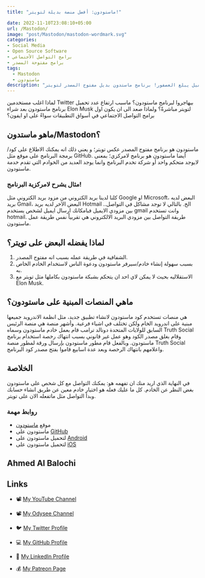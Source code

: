 ```yaml
---
title: "ماستودون: أفضل منصة بديلة لتويتر!"

date: 2022-11-10T23:08:10+05:00
url: /Mastodon/
image: "post/Mastodon/mastodon-wordmark.svg"
categories:
- Social Media
- Open Source Software
- برامج التواصل الأجتماعي
- برامج مفتوحة المصدر
tags:
  - Mastodon
  - ماستودون
description: "الفيل يبلع العصفور! برنامج ماستدون بديل مفتوح المصدر لتويتر"
---
```


لماذا اغلب مستخدمين Twitter بيهاجروا لبرنامج ماستودون؟ ماسبب ارتفاع عدد تحميل برنامج ماستودون بعد شراء Elon Musk لتويتر مباشرةً؟ ولماذا صعد الى ان يكون اول برامج التواصل الاجتماعي في أسواق التطبيقات سواءً على او ايفون؟
## ماهو ماستدون/Mastodon؟
ماستودون هو برنامج مفتوح المصدر عكس تويتر؛ و يعني ذلك انه يمكنك الاطلاع على كود/برمجة البرنامج على موقع مثل GitHub. أيضا ماستودون هو برنامج لامركزي؛ بمعنى لايوجد متحكم واحد أو شركة تخدم البرنامج وانما يوجد العديد من الخوادم التي تقدم خدمة ماستودون.

### مثال يشرح لامركزية البرنامج!
كلنا لدينا بريد الكتروني من مزود بريد الكتروني مثل Google او Microsoft، البعض لديه بريد Gmail، البعض الآخر لديه بريد Hotmail ..الخ. بالتالي لا توجد مشاكل في التواصل بين مزودي الايميل فبامكانك ارسال ايميل لشخص يستخدم gmail وانت تستخدم hotmail. طريقة التواصل بين مزودي البريد الالكتروني هي تقربياً نفس طريقة عمل ماستودون.
## لماذا يفضله البعض على تويتر؟
1. الشفافية في طريقة عمله بسبب انه مفتوح المصدر. 
2. بسبب سهولة إنشاء خادم/سيرفر ماستودون ودعوة الناس لاستخدام الخادم الخاص به. 
3. الاستقلاليه بحيث لا يمكن لاي احد ان يتحكم بشبكة ماستودون بكاملها مثل تويتر مع Elon Musk.
## ماهي المنصات المبنية على ماستودون؟
هي منصات تستخدم كود ماستودون لانشاء تطبيق جديد، مثل انظمة الاندرويد جميعها مبنية على اندرويد الخام ولكن تختلف في اشياء فرعية. وأشهر منصة هي منصة الرئيس السابق للولايات المتحدة دونالد ترامب قام بعمل خادم ماستودون وسماه Truth Social وقام بغلق مصدر الكود وهو عمل غير قانوني بسبب انتهاك رخصة استخدام برنامج ماستودون. وبالفعل قام مطور ماستودون بإرسال ورقة لمطور منصة Truth Social واعلامهم بانتهاك الرخصة وبعد عدة اسابيع قاموا بفتح مصدر كود البرنامج.
## الخلاصة
في النهاية الذي اريد منك ان تفهمه هو: يمكنك التواصل مع كل شخص على ماستودون بغض النظر عن الخادم. كل ما عليك فعله هو اختيار خادم معين عن طريق انشاء حسابك وبدأ التواصل مثل ماتفعله الان على تويتر. 
### روابط مهمة
- موقع [ماستودون](https://www.google.com/url?sa=t&rct=j&q=&esrc=s&source=web&cd=&cad=rja&uact=8&ved=2ahUKEwjZ8cPrq6T7AhUNHewKHUmIDKkQFnoECAoQAQ&url=https%3A%2F%2Fjoinmastodon.org%2F&usg=AOvVaw0Fg5cwffZ3JnJb6vVHjE3O)
- ماستودون على [GitHub](https://github.com/mastodon/mastodon)
- لتحميل ماستودون على [Android](https://play.google.com/store/apps/details?id=org.joinmastodon.android&hl=en&gl=US&pli=1)
- لتحميل ماستودون على [iOS](https://apps.apple.com/us/app/mastodon-for-iphone-and-ipad/id1571998974)
## Ahmed Al Balochi 

## Links

- 📽 [My YouTube Channel](https://t.co/qNbPadCaHI?amp=1)

- 📽 [My Odysee Channel](https://odysee.com/$/invite/@CTRLplusA:7)

- 🐦 [My Twitter Profile](https://twitter.com/ahmedal_balochi)

- 💻 [My GitHub Profile](https://github.com/ahmed-al-balochi)

- 💼 [My LinkedIn Profile](https://www.linkedin.com/in/ahmed-al-balochi-b97b9b150/)

- 💰 [My Patreon Page](https://patreon.com/user?u=42792180)